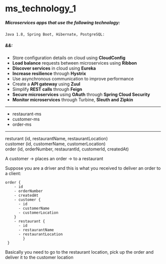 # ms_technology_1
##### Microservices apps that use the following technology:  
`Java 1.8, Spring Boot, Hibernate, PostgreSQL:`  
##### &&:  
- Store configuration details on cloud using **CloudConfig**
- **Load balance** requests between microservices using **Ribbon**
- **Discover services** in cloud using **Eureka**
- **Increase resilience** through **Hystrix**
- Use asynchronous communication to improve performance
- Create a **API gateway** using **Zuul**
- Simplify **REST calls** through **Feign**
- **Secure microservices** using **OAuth** through **Spring Cloud Security**
- **Monitor microservices** through Turbine, **Sleuth and Zipkin**

****************    
- restaurant-ms
- customer-ms
- order-ms   
****************
resturant (id, restaurantName, restaurantLocation)  
customer (id, customerName, customerLocation)  
order (id, orderNumber, restaurantId, customerId, createdAt)  

A customer -> places an order -> to a restaurant  

Suppose you are a driver and this is what you received to deliver an order to a client:
```
order {
	- id
	- orderNumber
	- createdAt
	- customer {
	  - id
	  - customerName
	  - customerLocation
	}
	- restaurant {
	  - id
	  - restaurantName
	  - restaurantLocation
        }
 }
``` 

Basically you need to go to the restaurant location, pick up the order and deliver it to the customer location
